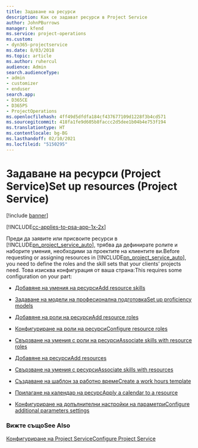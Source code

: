 ```yaml
---
title: Задаване на ресурси
description: Как се задават ресурси в Project Service
author: JohnPBurrows
manager: kfend
ms.service: project-operations
ms.custom:
- dyn365-projectservice
ms.date: 8/03/2018
ms.topic: article
ms.author: ruhercul
audience: Admin
search.audienceType:
- admin
- customizer
- enduser
search.app:
- D365CE
- D365PS
- ProjectOperations
ms.openlocfilehash: 4ff49d5dfdfa184cf437677109d1228f3b4cd571
ms.sourcegitcommit: 418fa1fe9d605b8faccc2d5dee1b04b4e753f194
ms.translationtype: HT
ms.contentlocale: bg-BG
ms.lasthandoff: 02/10/2021
ms.locfileid: "5150295"
---
```

# <a name="set-up-resources-project-service"></a><span data-ttu-id="1f7bf-103">Задаване на ресурси (Project Service)</span><span class="sxs-lookup"><span data-stu-id="1f7bf-103">Set up resources (Project Service)</span></span>

[!include [banner](../includes/psa-now-project-operations.md)]

[!INCLUDE[cc-applies-to-psa-app-1x-2x](../includes/cc-applies-to-psa-app-1x-2x.md)]

<span data-ttu-id="1f7bf-104">Преди да заявите или присвоите ресурси в [!INCLUDE[pn_project_service_auto](../includes/pn-project-service-auto.md)], трябва да дефинирате ролите и наборите умения, необходими за проектите на клиентите ви.</span><span class="sxs-lookup"><span data-stu-id="1f7bf-104">Before requesting or assigning resources in [!INCLUDE[pn_project_service_auto](../includes/pn-project-service-auto.md)], you need to define the roles and the skill sets that your clients’ projects need.</span></span> <span data-ttu-id="1f7bf-105">Това изисква конфигурация от ваша страна:</span><span class="sxs-lookup"><span data-stu-id="1f7bf-105">This requires some configuration on your part:</span></span>  
  
-   [<span data-ttu-id="1f7bf-106">Добавяне на умения на ресурси</span><span class="sxs-lookup"><span data-stu-id="1f7bf-106">Add resource skills</span></span>](../psa/add-resource-skills.md)  
  
-   [<span data-ttu-id="1f7bf-107">Задаване на модели на професионална подготовка</span><span class="sxs-lookup"><span data-stu-id="1f7bf-107">Set up proficiency models</span></span>](../psa/set-up-proficiency-models.md)  
  
-   [<span data-ttu-id="1f7bf-108">Добавяне на роли на ресурси</span><span class="sxs-lookup"><span data-stu-id="1f7bf-108">Add resource roles</span></span>](../psa/add-resource-roles.md)  
  
-   [<span data-ttu-id="1f7bf-109">Конфигуриране на роли на ресурси</span><span class="sxs-lookup"><span data-stu-id="1f7bf-109">Configure resource roles</span></span>](../psa/configure-resource-roles.md)  
  
-   [<span data-ttu-id="1f7bf-110">Свързване на умения с роли на ресурси</span><span class="sxs-lookup"><span data-stu-id="1f7bf-110">Associate skills with resource roles</span></span>](../psa/associate-skills-with-resource-roles.md)  
  
-   [<span data-ttu-id="1f7bf-111">Добавяне на ресурси</span><span class="sxs-lookup"><span data-stu-id="1f7bf-111">Add resources</span></span>](../psa/add-resources.md)  
  
-   [<span data-ttu-id="1f7bf-112">Свързване на умения с ресурси</span><span class="sxs-lookup"><span data-stu-id="1f7bf-112">Associate skills with resources</span></span>](../psa/associate-skills-with-resources.md)  
  
-   [<span data-ttu-id="1f7bf-113">Създаване на шаблон за работно време</span><span class="sxs-lookup"><span data-stu-id="1f7bf-113">Create a work hours template</span></span>](../psa/create-work-hours-template.md)  
  
-   [<span data-ttu-id="1f7bf-114">Прилагане на календар на ресурс</span><span class="sxs-lookup"><span data-stu-id="1f7bf-114">Apply a calendar to a resource</span></span>](../psa/apply-calendar-resource.md)  
  
-   [<span data-ttu-id="1f7bf-115">Конфигуриране на допълнителни настройки на параметри</span><span class="sxs-lookup"><span data-stu-id="1f7bf-115">Configure additional parameters settings</span></span>](../psa/configure-additional-parameters-settings.md)  
  
### <a name="see-also"></a><span data-ttu-id="1f7bf-116">Вижте също</span><span class="sxs-lookup"><span data-stu-id="1f7bf-116">See Also</span></span>  
 [<span data-ttu-id="1f7bf-117">Конфигуриране на Project Service</span><span class="sxs-lookup"><span data-stu-id="1f7bf-117">Configure Project Service</span></span>](../psa/configure.md)
